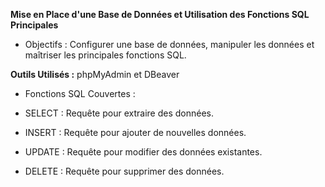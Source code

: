 

**Mise en Place d'une Base de Données et Utilisation des Fonctions SQL Principales**

* Objectifs :
 Configurer une base de données, manipuler les données et maîtriser les principales fonctions SQL.

**Outils Utilisés :**
phpMyAdmin et DBeaver

* Fonctions SQL Couvertes :

* SELECT : Requête pour extraire des données.

* INSERT : Requête pour ajouter de nouvelles données.

* UPDATE : Requête pour modifier des données existantes.

* DELETE : Requête pour supprimer des données.
